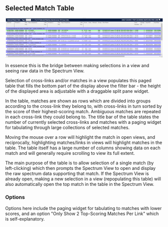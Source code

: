 ## Selected Match Table ##

![Selection Table](../../img/selectedMatches.png)

In essence this is the bridge between making selections in a view and seeing raw data in the Spectrum View.

Selection of cross-links and/or matches in a view populates this paged table that fills the bottom part of the display above the filter bar - the height of the displayed area is adjustable with a draggable split pane widget. 

In the table, matches are shown as rows which are divided into groups according to the cross-link they belong to, with cross-links in turn sorted by the score of their highest-scoring match. Ambiguous matches are repeated in each cross-link they could belong to. The title bar of the table states the number of currently selected cross-links and matches with a paging widget for tabulating through large collections of selected matches.

Moving the mouse over a row will highlight the match in open views, and reciprocally, highlighting matches/links in views will highlight matches in the table. The table itself has a large number of columns showing data on each match and will generally require scrolling to view its full extent. 

The main purpose of the table is to allow selection of a single match (by left-clicking) which then prompts the Spectrum View to open and display the raw spectrum data supporting that match. If the Spectrum View is already open, making a new selection in a view (repopulating this table) will also automatically open the top match in the table in the Spectrum View.



### Options ###

Options here include the paging widget for tabulating to matches with lower scores, and an option "Only Show 2 Top-Scoring Matches Per Link" which is self-explanatory.


